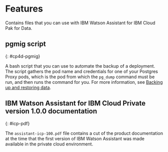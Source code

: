 # Features

Contains files that you can use with IBM Watson Assistant for IBM Cloud Pak for Data.

## pgmig script
{: #cp4d-pgmig}

A bash script that you can use to automate the backup of a deployment. The script gathers the pod name and credentials for one of your Postgres Proxy pods, which is the pod from which the `pg_dump` command must be run, and then runs the command for you. For more information, see [Backing up and restoring data](https://cloud.ibm.com/docs/assistant-data?topic=assistant-data-backup).

## IBM Watson Assistant for IBM Cloud Private version 1.0.0 documentation
{: #icp-pdf}

The `assistant-icp-100.pdf` file contains a cut of the product documentation at the time that the first version of IBM Watson Assistant was made available in the private cloud environment.
